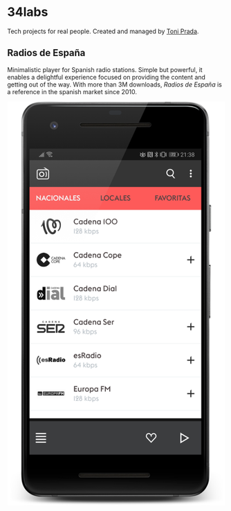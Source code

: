# 34labs

Tech projects for real people. Created and managed by [Toni Prada](https://linkedin.com/in/toniprada).

## Radios de España

Minimalistic player for Spanish radio stations. Simple but powerful, it enables a delightful experience focused on providing the content and getting out of the way. With more than 3M downloads, _Radios de España_ is a reference in the spanish market since 2010.

![](images/rde.png)
